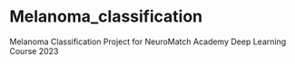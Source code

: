 # Melanoma_classification
Melanoma Classification Project for NeuroMatch Academy Deep Learning Course 2023
